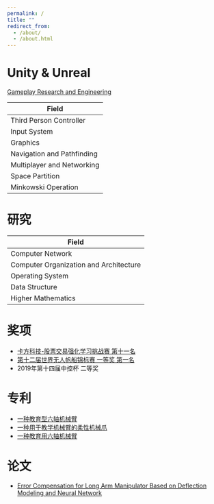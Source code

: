 ```yaml
---
permalink: /
title: ""
redirect_from: 
  - /about/
  - /about.html
---
```


# Unity & Unreal

[Gameplay Research and Engineering](https://github.com/Gameplay-Research-and-Engineering)

| Field                      |
| -------------------------- |
| Third Person Controller    |
| Input System               |
| Graphics                   |
| Navigation and Pathfinding |
| Multiplayer and Networking |
| Space Partition            |
| Minkowski Operation        |

# 研究

| Field                                  |
| -------------------------------------- |
| Computer Network                       |
| Computer Organization and Architecture |
| Operating System                       |
| Data Structure                         |
| Higher Mathematics                     |

# 奖项

- [卡方科技-股票交易强化学习挑战赛 第十一名](http://zengbaocheng-996.github.io/files/0002100000025.pdf)
- [第十二届世界无人帆船锦标赛 一等奖 第一名](http://www.cse.zju.edu.cn/cxcy/2020/1130/c73204a2677156/page.htm)
- 2019年第十四届中控杯 二等奖

# 专利

- [一种教育型六轴机械臂](http://zengbaocheng-996.github.io/files/CN215358437U.pdf)
- [一种用于教学机械臂的柔性机械爪](http://zengbaocheng-996.github.io/files/CN113635287B.pdf)
- [一种教育用六轴机械臂](http://zengbaocheng-996.github.io/files/CN215358430U.pdf)

# 论文

- [Error Compensation for Long Arm Manipulator Based on Deflection Modeling and Neural Network](http://zengbaocheng-996.github.io/files/Error_Compensation_for_Long_Arm_Manipulator_Based_on_Deflection_Modeling_and_Neural_Network.pdf)

